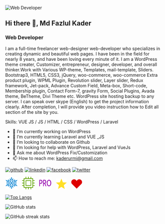 ![Web Developer](https://www.facebook.com/photo/?fbid=9024876497534890&set=a.412059288816697)
## Hi there 👋, Md Fazlul Kader
### Web Developer


I am a full-time freelancer web-designer web-developer who specializes in creating dynamic and beautiful web pages. I have been in the field for nearly 8 years, and have been loving every minute of it. I am a WordPress theme creater, Customizer, entrepreneur, designer, developer, and overall thinker.Work with Various WP-theme, Templates, mail-template, Sliders. Bootstrap3, HTML5, CSS3, jQuery, woo-commerce, woo-commerce Extra product plugin, WPML Plugin, Revolution slider, Layer slider, Redux framework, Jet-pack, Advance Custom Field, Meta-box, Short-code, Membership plugin, Contact Form-7, gravity Form, Social Plugins, Avada theme, BeTheme, Divi Theme etc. WordPress site hosting backup to any server. I can speak over skype (English) to get the project information clearly. After completion, I will provide you video instruction how to Edit all section of the site by you.

Skills: VUE JS / JS / HTML / CSS / WordPress / Laravel

- 🔭 I’m currently working on WordPress 
- 🌱 I’m currently learning Laravel and VUE _JS  
- 👯 I’m looking to collaborate on Github 
- 🤔 I’m looking for help with WordPress, Laravel and VueJs 
- 💬 Ask me about WordPress Fix/Customization 
- 📫 How to reach me: kaderurmi@gmail.com 


[<img src='https://cdn.jsdelivr.net/npm/simple-icons@3.0.1/icons/github.svg' alt='github' height='40'>](https://github.com/https://github.com/kaderurmi)  [<img src='https://cdn.jsdelivr.net/npm/simple-icons@3.0.1/icons/linkedin.svg' alt='linkedin' height='40'>](https://www.linkedin.com/in/https://www.linkedin.com/in/fkader//)  [<img src='https://cdn.jsdelivr.net/npm/simple-icons@3.0.1/icons/facebook.svg' alt='facebook' height='40'>](https://www.facebook.com/https://www.facebook.com/kaderurmi)  [<img src='https://cdn.jsdelivr.net/npm/simple-icons@3.0.1/icons/twitter.svg' alt='twitter' height='40'>](https://twitter.com/https://twitter.com/F_Kader5020)  

<a href='https://archiveprogram.github.com/'><img src='https://raw.githubusercontent.com/acervenky/animated-github-badges/master/assets/acbadge.gif' width='40' height='40'></a> <a href='https://docs.github.com/en/developers'><img src='https://raw.githubusercontent.com/acervenky/animated-github-badges/master/assets/devbadge.gif' width='40' height='40'></a> <a href='https://github.com/pricing'><img src='https://raw.githubusercontent.com/acervenky/animated-github-badges/master/assets/pro.gif' width='40' height='40'></a> <a href='https://stars.github.com/'><img src='https://raw.githubusercontent.com/acervenky/animated-github-badges/master/assets/starbadge.gif' width='35' height='35'></a> <a href='https://docs.github.com/en/github/supporting-the-open-source-community-with-github-sponsors'><img src='https://raw.githubusercontent.com/acervenky/animated-github-badges/master/assets/sponsorbadge.gif' width='35' height='35'></a> 


[![Top Langs](https://github-readme-stats.vercel.app/api/top-langs/?username=kaderurmi)](https://github.com/anuraghazra/github-readme-stats)

![GitHub stats](https://github-readme-stats.vercel.app/api?username=kaderurmi&show_icons=true)  

![GitHub streak stats](https://streak-stats.demolab.com/?user=kaderurmi)  

